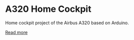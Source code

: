 # A320 Home Cockpit
Home cockpit project of the Airbus A320 based on Arduino.

[Read more](https://github.com/VirtualGit/HomeCockpitA320/wiki)
